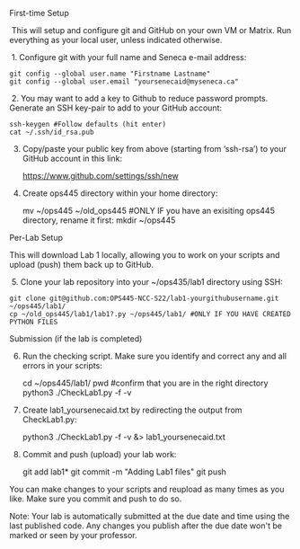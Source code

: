 First-time Setup

 This will setup and configure git and GitHub on your own VM or Matrix. Run everything as your local user, unless indicated otherwise.

 1. Configure git with your full name and Seneca e-mail address:

    git config --global user.name "Firstname Lastname"
    git config --global user.email "yoursenecaid@myseneca.ca"

 2. You may want to add a key to Github to reduce password prompts. Generate an SSH key-pair to add to your GitHub account:

    ssh-keygen #Follow defaults (hit enter)
    cat ~/.ssh/id_rsa.pub

3. Copy/paste your public key from above (starting from ‘ssh-rsa’) to your GitHub account in this link:

    https://www.github.com/settings/ssh/new

4. Create ops445 directory within your home directory:

    mv ~/ops445 ~/old_ops445 #ONLY IF you have an exisiting ops445 directory, rename it first:
    mkdir ~/ops445

Per-Lab Setup

This will download Lab 1 locally, allowing you to work on your scripts and upload (push) them back up to GitHub.

 5. Clone your lab repository into your ~/ops435/lab1 directory using SSH:

    git clone git@github.com:OPS445-NCC-S22/lab1-yourgithubusername.git ~/ops445/lab1/
    cp ~/old_ops445/lab1/lab1?.py ~/ops445/lab1/ #ONLY IF YOU HAVE CREATED PYTHON FILES 

Submission (if the lab is completed)

6. Run the checking script. Make sure you identify and correct any and all errors in your scripts:

    cd ~/ops445/lab1/
    pwd #confirm that you are in the right directory
    python3 ./CheckLab1.py -f -v

7. Create lab1_yoursenecaid.txt by redirecting the output from CheckLab1.py:

    python3 ./CheckLab1.py -f -v &> lab1_yoursenecaid.txt

8. Commit and push (upload) your lab work:

    git add lab1*
    git commit -m "Adding Lab1 files"
    git push 

You can make changes to your scripts and reupload as many times as you like. Make sure you commit and push to do so.

Note: Your lab is automatically submitted at the due date and time using the last published code. Any changes you publish after the due date won't be marked or seen by your professor.
